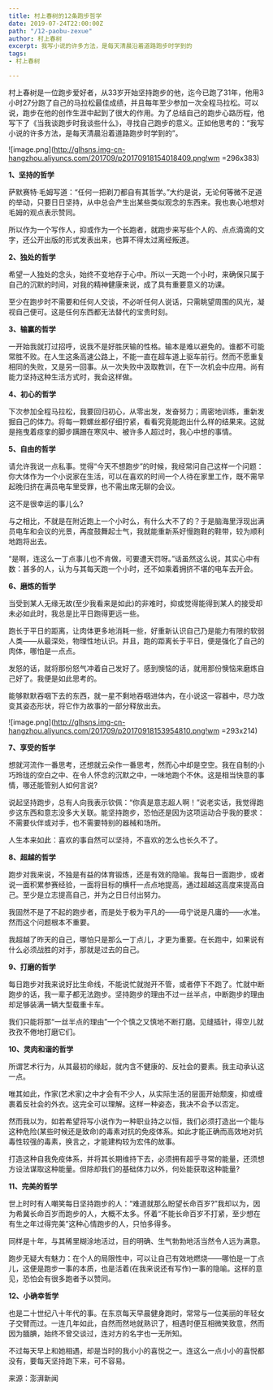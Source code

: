 ```yaml
---
title: 村上春树的12条跑步哲学
date: 2019-07-24T22:00:00Z
path: "/12-paobu-zexue"
author: 村上春树
excerpt: 我写小说的许多方法，是每天清晨沿着道路跑步时学到的
tags:
- 村上春树

---
```

村上春树是一位跑步爱好者，从33岁开始坚持跑步的他，迄今已跑了31年，他用3小时27分跑了自己的马拉松最佳成绩，并且每年至少参加一次全程马拉松。可以说，跑步在他的创作生涯中起到了很大的作用。为了总结自己的跑步心路历程，他写下了《当我谈跑步时我谈些什么》，寻找自己跑步的意义。正如他思考的：“我写小说的许多方法，是每天清晨沿着道路跑步时学到的”。

![image.png](http://glhsns.img-cn-hangzhou.aliyuncs.com/201709/p20170918154018409.png!wm =296x383)

**1、坚持的哲学**

萨默赛特·毛姆写道：“任何一把剃刀都自有其哲学。”大约是说，无论何等微不足道的举动，只要日日坚持，从中总会产生出某些类似观念的东西来。我也衷心地想对毛姆的观点表示赞同。

所以作为一个写作人，抑或作为一个长跑者，就跑步来写些个人的、点点滴滴的文字，还公开出版的形式发表出来，也算不得太过离经叛道。

**2、独处的哲学**

希望一人独处的念头，始终不变地存于心中。所以一天跑一个小时，来确保只属于自己的沉默的时间，对我的精神健康来说，成了具有重要意义的功课。

至少在跑步时不需要和任何人交谈，不必听任何人说话，只需眺望周围的风光，凝视自己便可。这是任何东西都无法替代的宝贵时刻。

**3、输赢的哲学**

一开始我就打过招呼，说我不是好胜厌输的性格。输本是难以避免的。谁都不可能常胜不败。在人生这条高速公路上，不能一直在超车道上驱车前行。然而不愿重复相同的失败，又是另一回事。从一次失败中汲取教训，在下一次机会中应用。尚有能力坚持这种生活方式时，我会这样做。

**4、初心的哲学**

下次参加全程马拉松，我要回归初心，从零出发，发奋努力；周密地训练，重新发掘自己的体力。将每一颗螺丝都仔细拧紧，看看究竟能跑出什么样的结果来。这就是拖曳着痉挛的脚步蹒跚在寒风中、被许多人超过时，我心中想的事情。

**5、自由的哲学**

请允许我说一点私事。觉得“今天不想跑步”的时候，我经常问自己这样一个问题：你大体作为一个小说家在生活，可以在喜欢的时间一个人待在家里工作，既不需早起晚归挤在满员电车里受罪，也不需出席无聊的会议。

这不是很幸运的事儿么?

与之相比，不就是在附近跑上一个小时么，有什么大不了的？于是脑海里浮现出满员电车和会议的光景，再度鼓舞起士气，我就能重新系好慢跑鞋的鞋带，较为顺利地跑将出去。

“是啊，连这么一丁点事儿也不肯做，可要遭天罚呀。”话虽然这么说，其实心中有数：甚多的人，认为与其每天跑一个小时，还不如乘着拥挤不堪的电车去开会。

**6、磨炼的哲学**

当受到某人无缘无故(至少我看来是如此)的非难时，抑或觉得能得到某人的接受却未必如此时，我总是比平日跑得更远一些。

跑长于平日的距离，让肉体更多地消耗一些，好重新认识自己乃是能力有限的软弱人类——从最深处，物理性地认识。并且，跑的距离长于平日，便是强化了自己的肉体，哪怕是一点点。

发怒的话，就将那份怒气冲着自己发好了。感到懊恼的话，就用那份懊恼来磨炼自己好了。我便是如此思考的。

能够默默吞咽下去的东西，就一星不剩地吞咽进体内，在小说这一容器中，尽力改变其姿态形状，将它作为故事的一部分释放出去。

![image.png](http://glhsns.img-cn-hangzhou.aliyuncs.com/201709/p20170918153954810.png!wm =293x214)

**7、享受的哲学**

想就河流作一番思考，还想就云朵作一番思考，然而心中却是空空。我在自制的小巧玲珑的空白之中、在令人怀念的沉默之中，一味地跑个不休。这是相当快意的事情，哪还能管别人如何言说?

说起坚持跑步，总有人向我表示钦佩：“你真是意志超人啊！”说老实话，我觉得跑步这东西和意志没多大关联。能坚持跑步，恐怕还是因为这项运动合乎我的要求：不需要伙伴或对手，也不需要特别的器械和场所。

人生本来如此：喜欢的事自然可以坚持，不喜欢的怎么也长久不了。

**8、超越的哲学**

跑步对我来说，不独是有益的体育锻炼，还是有效的隐喻。我每日一面跑步，或者说一面积累参赛经验，一面将目标的横杆一点点地提高，通过超越这高度来提高自己。至少是立志提高自己，并为之日日付出努力。

我固然不是了不起的跑步者，而是处于极为平凡的——毋宁说是凡庸的——水准。然而这个问题根本不重要。

我超越了昨天的自己，哪怕只是那么一丁点儿，才更为重要。在长跑中，如果说有什么必须战胜的对手，那就是过去的自己。

**9、打磨的哲学**

每日跑步对我来说好比生命线，不能说忙就抛开不管，或者停下不跑了。忙就中断跑步的话，我一辈子都无法跑步。坚持跑步的理由不过一丝半点，中断跑步的理由却足够装满一辆大型载重卡车。

我们只能将那“一丝半点的理由”一个个慎之又慎地不断打磨。见缝插针，得空儿就孜孜不倦地打磨它们。

**10、灵肉和谐的哲学**

所谓艺术行为，从其最初的缘起，就内含不健康的、反社会的要素。我主动承认这一点。

唯其如此，作家(艺术家)之中才会有不少人，从实际生活的层面开始颓废，抑或缠裹着反社会的外衣。这完全可以理解。这样一种姿态，我决不会予以否定。

然而我以为，如若希望将写小说作为一种职业持之以恒，我们必须打造出一个能与这种危险(某些时候还是致命)的毒素对抗的免疫体系。如此才能正确而高效地对抗毒性较强的毒素，换言之，才能建构较为宏伟的故事。

打造这种自我免疫体系，并将其长期维持下去，必须拥有超乎寻常的能量，还须想方设法谋取这种能量。但除却我们的基础体力以外，何处能获取这种能量?

**11、完美的哲学**

世上时时有人嘲笑每日坚持跑步的人：“难道就那么盼望长命百岁?”我却以为，因为希冀长命百岁而跑步的人，大概不太多。怀着“不能长命百岁不打紧，至少想在有生之年过得完美”这种心情跑步的人，只怕多得多。

同样是十年，与其稀里糊涂地活过，目的明确、生气勃勃地活当然令人远为满意。

跑步无疑大有魅力：在个人的局限性中，可以让自己有效地燃烧——哪怕是一丁点儿，这便是跑步一事的本质，也是活着(在我来说还有写作)一事的隐喻。这样的意见，恐怕会有很多跑者予以赞同。

**12、小确幸哲学**

也是二十世纪八十年代的事。在东京每天早晨健身跑时，常常与一位美丽的年轻女子交臂而过。一连几年如此，自然而然地就熟识了，相遇时便互相微笑致意，然而因为腼腆，始终不曾交谈过，连对方的名字也一无所知。

不过每天早上和她相遇，却是当时的我小小的喜悦之一。连这么一点小小的喜悦都没有，要每天坚持跑下来，可不容易。

来源：澎湃新闻